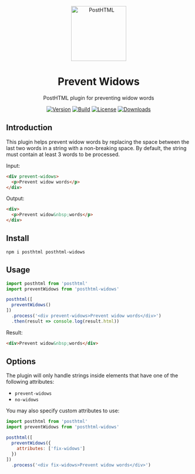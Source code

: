 <div align="center">
  <img width="150" height="150" alt="PostHTML" src="https://posthtml.github.io/posthtml/logo.svg">
  <h1>Prevent Widows</h1>
  <p>PostHTML plugin for preventing widow words</p>

  [![Version][npm-version-shield]][npm]
  [![Build][github-ci-shield]][github-ci]
  [![License][license-shield]][license]
  [![Downloads][npm-stats-shield]][npm-stats]
</div>

## Introduction

This plugin helps prevent widow words by replacing the space between the last two words in a string with a non-breaking space. By default, the string must contain at least 3 words to be processed.

Input:

```html
<div prevent-widows>
  <p>Prevent widow words</p>
</div>
```

Output:

```html
<div>
  <p>Prevent widow&nbsp;words</p>
</div>
```

## Install

```
npm i posthtml posthtml-widows
```

## Usage

```js
import posthtml from 'posthtml'
import preventWidows from 'posthtml-widows'

posthtml([
  preventWidows()
])
  .process('<div prevent-widows>Prevent widow words</div>')
  .then(result => console.log(result.html))
```

Result:

```html
<div>Prevent widow&nbsp;words</div>
```

## Options

The plugin will only handle strings inside elements that have one of the following attributes:

- `prevent-widows`
- `no-widows`

You may also specify custom attributes to use:

```js
import posthtml from 'posthtml'
import preventWidows from 'posthtml-widows'

posthtml([
  preventWidows({
    attributes: ['fix-widows']
  })
])
  .process('<div fix-widows>Prevent widow words</div>')
```

[npm]: https://www.npmjs.com/package/posthtml
[npm-version-shield]: https://img.shields.io/npm/v/posthtml.svg
[npm-stats]: http://npm-stat.com/charts.html?package=posthtml
[npm-stats-shield]: https://img.shields.io/npm/dt/posthtml.svg
[github-ci]: https://github.com/posthtml/posthtml-plugin-starter/actions/workflows/nodejs.yml
[github-ci-shield]: https://github.com/posthtml/posthtml-plugin-starter/actions/workflows/nodejs.yml/badge.svg
[license]: ./license
[license-shield]: https://img.shields.io/npm/l/posthtml.svg
